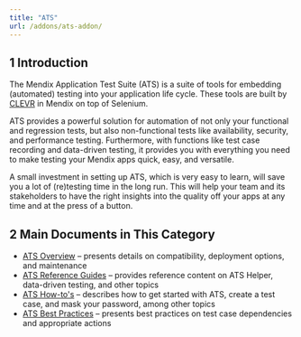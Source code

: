 ```yaml
---
title: "ATS"
url: /addons/ats-addon/
---
```


## 1 Introduction

The Mendix Application Test Suite (ATS) is a suite of tools for embedding (automated) testing into your application life cycle. These tools are built by [CLEVR](https://www.clevr.com/) in Mendix on top of Selenium.

ATS provides a powerful solution for automation of not only your functional and regression tests, but also non-functional tests like availability, security, and performance testing. Furthermore, with functions like test case recording and data-driven testing, it provides you with everything you need to make testing your Mendix apps quick, easy, and versatile.

A small investment in setting up ATS, which is very easy to learn, will save you a lot of (re)testing time in the long run. This will help your team and its stakeholders to have the right insights into the quality off your apps at any time and at the press of a button.

## 2 Main Documents in This Category

* [ATS Overview](/addons/ats-addon/ov/) – presents details on compatibility, deployment options, and maintenance
* [ATS Reference Guides](/addons/ats-addon/rg-ats/) – provides reference content on ATS Helper, data-driven testing, and other topics
* [ATS How-to's](/addons/ats-addon/ht/) – describes how to get started with ATS, create a test case, and mask your password, among other topics
* [ATS Best Practices](/addons/ats-addon/bp/) – presents best practices on test case dependencies and appropriate actions
